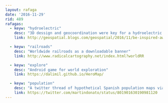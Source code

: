 ```yaml
---
layout: rafaga
date: '2016-11-29'
rid: 489
rafagas:
  - keyw: "hydroelectric"
    desc: "3D dessign and geocoordination were key for a hydroelectric plant to open 10 months ahead of schedule"
    link: http://geospatial.blogs.com/geospatial/2016/11/be-inspired-awards-2016-3d-design-helps-18-gw-hydro-project-generate-power-10-months-ahead-of-schedu.html

  - keyw: "railroads"
    desc: "Worldwide railroads as a downloadable banner"
    link: http://www.radicalcartography.net/index.html?worldRR

  - keyw: "explore"
    desc: "Android game for world exploration"
    link: https://dalimil.github.io/HeroMap/

  - keyw: "population"
    desc: "A twitter thread of hypothetical Spanish population maps via @realivansanchez"
    link: https://twitter.com/martindonato/status/801901630190981120
---
```

